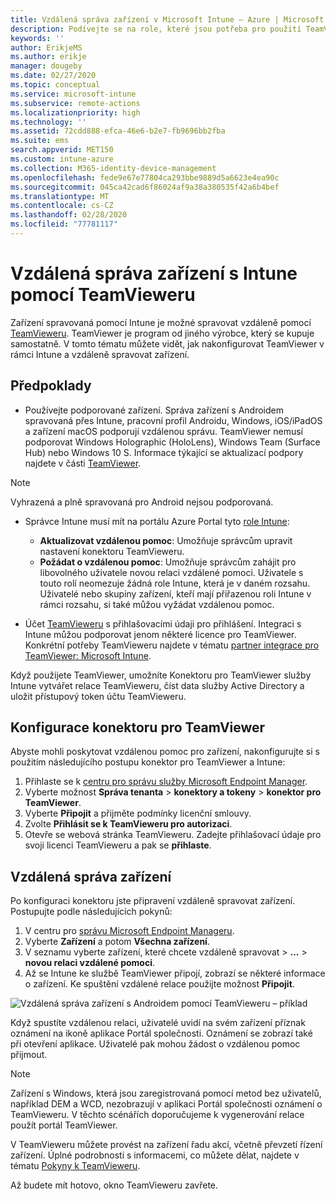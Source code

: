 ```yaml
---
title: Vzdálená správa zařízení v Microsoft Intune – Azure | Microsoft Docs
description: Podívejte se na role, které jsou potřeba pro použití TeamVieweru, jak nainstalovat konektor TeamVieweru a přečtěte si podrobné pokyny ke vzdálené správě zařízení pomocí Microsoft Intune na portálu Azure Portal.
keywords: ''
author: ErikjeMS
ms.author: erikje
manager: dougeby
ms.date: 02/27/2020
ms.topic: conceptual
ms.service: microsoft-intune
ms.subservice: remote-actions
ms.localizationpriority: high
ms.technology: ''
ms.assetid: 72cdd888-efca-46e6-b2e7-fb9696bb2fba
ms.suite: ems
search.appverid: MET150
ms.custom: intune-azure
ms.collection: M365-identity-device-management
ms.openlocfilehash: fede9e67e77804ca293bbe9889d5a6623e4ea90c
ms.sourcegitcommit: 045ca42cad6f86024af9a38a380535f42a6b4bef
ms.translationtype: MT
ms.contentlocale: cs-CZ
ms.lasthandoff: 02/28/2020
ms.locfileid: "77781117"
---
```

# <a name="use-teamviewer-to-remotely-administer-intune-devices"></a>Vzdálená správa zařízení s Intune pomocí TeamVieweru

Zařízení spravovaná pomocí Intune je možné spravovat vzdáleně pomocí [TeamVieweru](https://www.teamviewer.com). TeamViewer je program od jiného výrobce, který se kupuje samostatně. V tomto tématu můžete vidět, jak nakonfigurovat TeamViewer v rámci Intune a vzdáleně spravovat zařízení. 

## <a name="prerequisites"></a>Předpoklady

- Používejte podporované zařízení. Správa zařízení s Androidem spravovaná přes Intune, pracovní profil Androidu, Windows, iOS/iPadOS a zařízení macOS podporují vzdálenou správu. TeamViewer nemusí podporovat Windows Holographic (HoloLens), Windows Team (Surface Hub) nebo Windows 10 S. Informace týkající se aktualizací podpory najdete v části [TeamViewer](https://www.teamviewer.com).

> [!NOTE]
> Vyhrazená a plně spravovaná pro Android nejsou podporovaná.

- Správce Intune musí mít na portálu Azure Portal tyto [role Intune](../fundamentals/role-based-access-control.md):  

  - **Aktualizovat vzdálenou pomoc**: Umožňuje správcům upravit nastavení konektoru TeamVieweru.
  - **Požádat o vzdálenou pomoc**: Umožňuje správcům zahájit pro libovolného uživatele novou relaci vzdálené pomoci. Uživatele s touto rolí neomezuje žádná role Intune, která je v daném rozsahu. Uživatelé nebo skupiny zařízení, kteří mají přiřazenou roli Intune v rámci rozsahu, si také můžou vyžádat vzdálenou pomoc. 

- Účet [TeamVieweru](https://www.teamviewer.com) s přihlašovacími údaji pro přihlášení. Integraci s Intune můžou podporovat jenom některé licence pro TeamViewer. Konkrétní potřeby TeamVieweru najdete v tématu [partner integrace pro TeamViewer: Microsoft Intune](https://www.teamviewer.com/integrations/microsoft-intune/).

Když použijete TeamViewer, umožníte Konektoru pro TeamViewer služby Intune vytvářet relace TeamVieweru, číst data služby Active Directory a uložit přístupový token účtu TeamVieweru.

## <a name="configure-the-teamviewer-connector"></a>Konfigurace konektoru pro TeamViewer

Abyste mohli poskytovat vzdálenou pomoc pro zařízení, nakonfigurujte si s použitím následujícího postupu konektor pro TeamViewer a Intune:

1. Přihlaste se k [centru pro správu služby Microsoft Endpoint Manager](https://go.microsoft.com/fwlink/?linkid=2109431).
2. Vyberte možnost **Správa tenanta** > **konektory a tokeny** > **konektor pro TeamViewer**.
3. Vyberte **Připojit** a přijměte podmínky licenční smlouvy.
4. Zvolte **Přihlásit se k TeamVieweru pro autorizaci**.
5. Otevře se webová stránka TeamVieweru. Zadejte přihlašovací údaje pro svoji licenci TeamVieweru a pak se **přihlaste**.

## <a name="remotely-administer-a-device"></a>Vzdálená správa zařízení

Po konfiguraci konektoru jste připravení vzdáleně spravovat zařízení. Postupujte podle následujících pokynů: 

1. V centru pro [správu Microsoft Endpoint Manageru](https://go.microsoft.com/fwlink/?linkid=2109431).
2. Vyberte **Zařízení** a potom **Všechna zařízení**.
3. V seznamu vyberte zařízení, které chcete vzdáleně spravovat > **...**  > **novou relaci vzdálené pomoci**.
4. Až se Intune ke službě TeamViewer připojí, zobrazí se některé informace o zařízení. Ke spuštění vzdálené relace použijte možnost **Připojit**.

![Vzdálená správa zařízení s Androidem pomocí TeamVieweru – příklad](./media/teamviewer-support/android-teamviewer.png)

Když spustíte vzdálenou relaci, uživatelé uvidí na svém zařízení příznak oznámení na ikoně aplikace Portál společnosti. Oznámení se zobrazí také při otevření aplikace. Uživatelé pak mohou žádost o vzdálenou pomoc přijmout.

> [!NOTE]
> Zařízení s Windows, která jsou zaregistrovaná pomocí metod bez uživatelů, například DEM a WCD, nezobrazují v aplikaci Portál společnosti oznámení o TeamVieweru. V těchto scénářích doporučujeme k vygenerování relace použít portál TeamViewer.

V TeamVieweru můžete provést na zařízení řadu akcí, včetně převzetí řízení zařízení. Úplné podrobnosti s informacemi, co můžete dělat, najdete v tématu [Pokyny k TeamVieweru](https://www.teamviewer.com/support/documents/).

Až budete mít hotovo, okno TeamVieweru zavřete.
